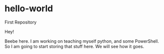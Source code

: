 # hello-world
First Repository

Hey!

Beebe here.  I am working on teaching myself python, and some PowerShell. So I am going to start storing that stuff here.  We will see how it goes.
